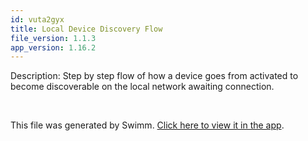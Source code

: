 ```yaml
---
id: vuta2gyx
title: Local Device Discovery Flow
file_version: 1.1.3
app_version: 1.16.2
---
```


Description: Step by step flow of how a device goes from activated to become discoverable on the local network awaiting connection.

<br/>

This file was generated by Swimm. [Click here to view it in the app](https://app.swimm.io/repos/Z2l0aHViJTNBJTNBbmVvbi1wY3NoYXJlJTNBJTNBWWFzaDExNA==/docs/vuta2gyx).
